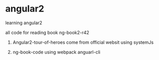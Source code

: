 # angular2
learning angular2

all code for reading book ng-book2-r42

1. Angular2-tour-of-heroes come from official websit
    using systemJs

2. ng-book-code
    using webpack
    anguarl-cli
    